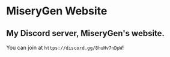 # MiseryGen Website
My Discord server, MiseryGen's website.
-----
You can join at `https://discord.gg/8huHv7nDpW`!
